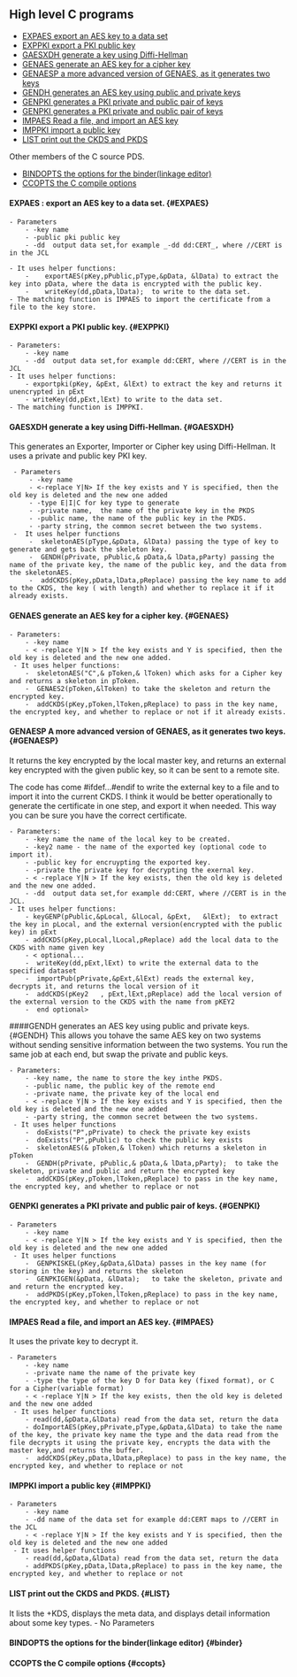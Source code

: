 
## High level C programs

- [EXPAES   export an AES key to a data set](#EXPAES)
- [EXPPKI   export a PKI public key](#EXPPKI)
- [GAESXDH  generate a key using Diffi-Hellman](#GAESXDH)
- [GENAES   generate an AES key for a cipher key]({#GENAES)
- [GENAESP  a more advanced version of GENAES, as it generates two keys](#GENAESP)
- [GENDH    generates an AES key using public and private keys](#GENDH)
- [GENPKI   generates a PKI private and public pair of keys](#GENPKI)
- [GENPKI   generates a PKI private and public pair of keys](#GENPKI)
- [IMPAES   Read a file, and import an AES key](#IMPAES)
- [IMPPKI   import a public key](#IMPPKI)
- [LIST     print out the CKDS and PKDS](#LIST)

Other members of the C source PDS.

- [BINDOPTS the options for the binder(linkage editor)](#binder)
- [CCOPTS   the C compile options ](#ccopts)


#### EXPAES : export an AES key to a data set. {#EXPAES}

    - Parameters
        - -key name
        - -public pki public key
        - -dd  output data set,for example _-dd dd:CERT_, where //CERT is in the JCL
        
    - It uses helper functions:
        -    exportAES(pKey,pPublic,pType,&pData, &lData) to extract the key into pData, where the data is encrypted with the public key.
        -    writeKey(dd,pData,lData);  to write to the data set.
    - The matching function is IMPAES to import the certificate from a file to the key store.     
#### EXPPKI export a PKI public key. {#EXPPKI}
    - Parameters:
        - -key name
        - -dd  output data set,for example dd:CERT, where //CERT is in the JCL
    - It uses helper functions:
        - exportpki(pKey, &pExt, &lExt) to extract the key and returns it unencrypted in pExt
        - writeKey(dd,pExt,lExt) to write to the data set.
    - The matching function is IMPPKI.

#### GAESXDH generate a key using Diffi-Hellman. {#GAESXDH}
This generates an Exporter, Importer or Cipher key using Diffi-Hellman.  It uses a private and public key PKI key.

     - Parameters
         - -key name
         - <-replace Y|N> If the key exists and Y is specified, then the old key is deleted and the new one added
         - -type E|I|C for key type to generate
         - -private name,  the name of the private key in the PKDS 
         - -public name, the name of the public key in the PKDS.
         - -party string, the common secret between the two systems.
     -  It uses helper functions
         -  skeletonAES(pType,&pData, &lData) passing the type of key to generate and gets back the skeleton key.
         -  GENDH(pPrivate, pPublic,& pData,& lData,pParty) passing the name of the private key, the name of the public key, and the data from the skeletonAES.
         -  addCKDS(pKey,pData,lData,pReplace) passing the key name to add to the CKDS, the key ( with length) and whether to replace it if it already exists.



#### GENAES  generate an AES key for a cipher key. {#GENAES}
    - Parameters:
        - -key name
        - < -replace Y|N > If the key exists and Y is specified, then the old key is deleted and the new one added.
     - It uses helper functions:
        -  skeletonAES("C",& pToken,& lToken) which asks for a Cipher key and returns a skeleton in pToken.
        -  GENAES2(pToken,&lToken) to take the skeleton and return the encrypted key.
        -  addCKDS(pKey,pToken,lToken,pReplace) to pass in the key name, the encrypted key, and whether to replace or not if it already exists.

#### GENAESP A more advanced version of GENAES, as it generates two keys. {#GENAESP}
It returns the key encrypted by the local master key, and returns an external key encrypted with the given public key, so it can be sent to a remote site.

The code has come #ifdef...#endif  to write the external key to a file and to import it into the current CKDS.
I think it would be better operationally to generate the certificate in one step, and export it when needed.   This way you can be sure you have the correct certificate.

    - Parameters:
        - -key name the name of the local key to be created.
        - -key2 name - the name of the exported key (optional code to import it).
        - -public key for encruypting the exported key.
        - -private the private key for decrypting the exernal key.
        - < -replace Y|N > If the key exists, then the old key is deleted and the new one added.
        - -dd  output data set,for example dd:CERT, where //CERT is in the JCL.
    - It uses helper functions:
        - keyGENP(pPublic,&pLocal, &lLocal, &pExt,   &lExt);  to extract the key in pLocal, and the external version(encrypted with the public key) in pExt
        - addCKDS(pKey,pLocal,lLocal,pReplace) add the local data to the CKDS with name given key
        - < optional... 
        -  writeKey(dd,pExt,lExt) to write the external data to the specified dataset
        -  importPub(pPrivate,&pExt,&lExt) reads the external key, decrypts it, and returns the local version of it
        -  addCKDS(pKey2   , pExt,lExt,pReplace) add the local version of the external version to the CKDS with the name from pKEY2
        -  end optional>  
   
####GENDH generates an AES key using public and private keys. {#GENDH}
This allows you tohave the same AES key on two systems without sending sensitive information between the two systems.  You run the same job at each end, but swap the private and public keys.

    - Parameters:
        - -key name, the name to store the key inthe PKDS.
        - -public name, the public key of the remote end
        - -private name, the private key of the local end
        - < -replace Y|N > If the key exists and Y is specified, then the old key is deleted and the new one added
        - -party string, the common secret between the two systems.
     - It uses helper functions
        -  doExists("P",pPrivate) to check the private key exists
        -  doExists("P",pPublic) to check the public key exists
        -  skeletonAES(& pToken,& lToken) which returns a skeleton in pToken
        -  GENDH(pPrivate, pPublic,& pData,& lData,pParty);  to take the skeleton, private and public and return the encrypted key
        -  addCKDS(pKey,pToken,lToken,pReplace) to pass in the key name, the encrypted key, and whether to replace or not

#### GENPKI generates a PKI private and public pair of keys. {#GENPKI}
    - Parameters
        - -key name
        - < -replace Y|N > If the key exists and Y is specified, then the old key is deleted and the new one added
     - It uses helper functions
        -  GENPKISKEL(pKey,&pData,&lData) passes in the key name (for storing in the key) and returns the skeleton
        -  GENPKIGEN(&pData, &lData);   to take the skeleton, private and and return the encrypted key.
        -  addPKDS(pKey,pToken,lToken,pReplace) to pass in the key name, the encrypted key, and whether to replace or not

#### IMPAES Read a file, and import an AES key. {#IMPAES} 
It uses the private key to decrypt it.

    - Parameters
        - -key name
        - -private name the name of the private key
        - -type the type of the key D for Data key (fixed format), or C for a Cipher(variable format)
        - < -replace Y|N > If the key exists, then the old key is deleted and the new one added
     - It uses helper functions
        - read(dd,&pData,&lData) read from the data set, return the data
        - doImportAES(pKey,pPrivate,pType,&pData,&lData) to take the name of the key, the private key name the type and the data read from the file decrypts it using the private key, encrypts the data with the master key,and returns the buffer.
        -  addCKDS(pKey,pData,lData,pReplace) to pass in the key name, the encrypted key, and whether to replace or not

#### IMPPKI import a public key {#IMPPKI}
    - Parameters
        - -key name
        - -dd name of the data set for example dd:CERT maps to //CERT in the JCL
        - < -replace Y|N > If the key exists and Y is specified, then the old key is deleted and the new one added
     - It uses helper functions
        - read(dd,&pData,&lData) read from the data set, return the data
        - addPKDS(pKey,pData,lData,pReplace) to pass in the key name, the encrypted key, and whether to replace or not

#### LIST print out the CKDS and PKDS. {#LIST}   
It lists the +KDS, displays the meta data, and displays detail information about some key types.
       - No Parameters

#### BINDOPTS the options for the binder(linkage editor) {#binder}
#### CCOPTS   the C compile options {#ccopts}

